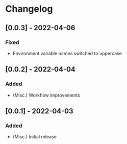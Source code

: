# Changelog

## [0.0.3] - 2022-04-06
### Fixed
- Environment variable names switched to uppercase

## [0.0.2] - 2022-04-04
### Added
- (Misc.) Workflow improvements

## [0.0.1] - 2022-04-03
### Added
- (Misc.) Initial release

